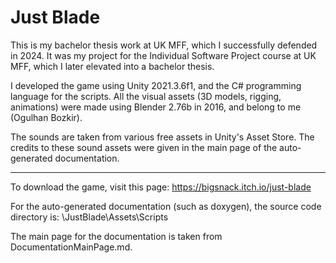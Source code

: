 # Just Blade

This is my bachelor thesis work at UK MFF, which I successfully defended in 2024. It was my project for the Individual Software Project course at UK MFF, which I later elevated into a bachelor thesis.

I developed the game using Unity 2021.3.6f1, and the C# programming language for the scripts.
All the visual assets (3D models, rigging, animations) were made using Blender 2.76b in 2016, and belong to me (Ogulhan Bozkir).

The sounds are taken from various free assets in Unity's Asset Store. The credits to these sound assets were given in the main page of the auto-generated documentation.

-----

To download the game, visit this page: https://bigsnack.itch.io/just-blade

For the auto-generated documentation (such as doxygen), the source code directory is: \JustBlade\Assets\Scripts

The main page for the documentation is taken from DocumentationMainPage.md.


